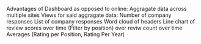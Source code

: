 Advantages of Dashboard as opposed to online:
    Aggragate data across multiple sites
    Views for said aggragate data:
        Number of company responses
        List of company responses
        Word cloud of headers
        Line chart of review scores over time (Filter by position) over reviw count over time
        Averages (Rating per Position, Rating Per Year)